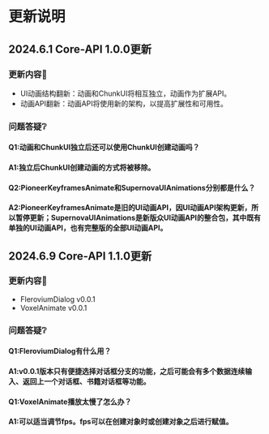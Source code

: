 # 更新说明
## 2024.6.1 Core-API 1.0.0更新
### 更新内容👀
* UI动画结构翻新：动画和ChunkUI将相互独立，动画作为扩展API。
* 动画API翻新：动画API将使用新的架构，以提高扩展性和可用性。
### 问题答疑❔
#### Q1:动画和ChunkUI独立后还可以使用ChunkUI创建动画吗？
#### A1:独立后ChunkUI创建动画的方式将被移除。
#### Q2:PioneerKeyframesAnimate和SupernovaUIAnimations分别都是什么？
#### A2:PioneerKeyframesAnimate是旧的UI动画API，因UI动画API架构更新，所以暂停更新；SupernovaUIAnimations是新版众UI动画API的整合包，其中既有单独的UI动画API，也有完整版的全部UI动画API。
## 2024.6.9 Core-API 1.1.0更新
### 更新内容👀
* FleroviumDialog v0.0.1
* VoxelAnimate v0.0.1
### 问题答疑❔
#### Q1:FleroviumDialog有什么用？
#### A1:v0.0.1版本只有便捷选择对话框分支的功能，之后可能会有多个数据连续输入、返回上一个对话框、书籍对话框等功能。
#### Q1:VoxelAnimate播放太慢了怎么办？
#### A1:可以适当调节fps。fps可以在创建对象时或创建对象之后进行赋值。
